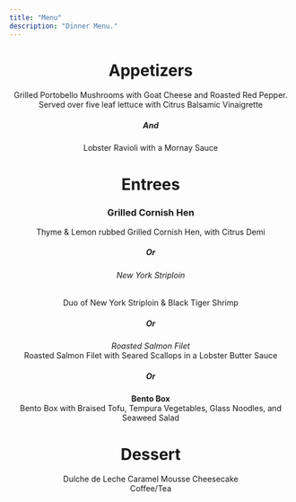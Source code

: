 ```yaml
---
title: "Menu"
description: "Dinner Menu."
---
```

<div style="text-align: center">

<h1>Appetizers</h1>

Grilled Portobello Mushrooms with Goat Cheese and Roasted Red Pepper. Served over five leaf lettuce with Citrus Balsamic Vinaigrette

<h5>And</h5>

Lobster Ravioli with a Mornay Sauce


<h1>Entrees</h1>

<h3>Grilled Cornish Hen</h3>
Thyme & Lemon rubbed Grilled Cornish Hen, with Citrus Demi

<h5>Or</h5>


<h6>New York Striploin</h6>
Duo of New York Striploin & Black Tiger Shrimp

<h5>Or</h5>

<i>Roasted Salmon Filet</i><br />
Roasted Salmon Filet with Seared Scallops in a Lobster Butter Sauce

<h5>Or</h5>

<b>Bento Box</b><br />
Bento Box with Braised Tofu, Tempura Vegetables, Glass Noodles, and Seaweed Salad


<h1>Dessert</h1>

Dulche de Leche Caramel Mousse Cheesecake<br/>
Coffee/Tea

</div>
